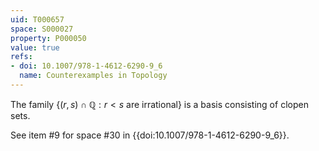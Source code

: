 ```yaml
---
uid: T000657
space: S000027
property: P000050
value: true
refs:
- doi: 10.1007/978-1-4612-6290-9_6
  name: Counterexamples in Topology
---
```


The family $\{ ( r,s) \cap \mathbb{Q} : r < s\text{ are irrational} \}$ is a basis consisting of clopen sets.

See item #9 for space #30 in {{doi:10.1007/978-1-4612-6290-9_6}}.
